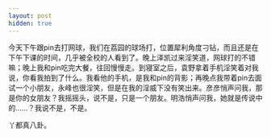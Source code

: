 ```yaml
---
layout: post
hidden: true
---
```

今天下午跟pin去打网球，我们在荔园的球场打，位置犀利角度刁钻，而且还是在下午下课的时间，几乎被全校的人看到了。晚上泽凯过来淫笑道，网球打的不错嘛；晚上我和pin吃完大餐，往回慢慢走。到寝室之后，袁野拿着手机淫笑着对我说，你看我拍到了什么。我看他的手机，是我和pin的背影；再晚点我带着pin去面试一个小朋友，永峰也很淫笑，但是在我的淫威下没有笑出来。彦彦悄声问我，那是你的女朋友？我摇摇头，说不是，只是一个朋友。明浩悄声问我，她就是传说中的……？我说不是，不是。

丫都真八卦。
